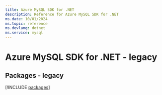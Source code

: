 ```yaml
---
title: Azure MySQL SDK for .NET
description: Reference for Azure MySQL SDK for .NET
ms.date: 10/01/2024
ms.topic: reference
ms.devlang: dotnet
ms.service: mysql
---
```

# Azure MySQL SDK for .NET - legacy
## Packages - legacy
[!INCLUDE [packages](mysql-index.md)]